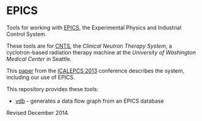 EPICS
=====

Tools for working with [EPICS](http://www.aps.anl.gov/epics/), the
Experimental Physics and Industrial Control System.

These tools are for [CNTS](http://staff.washington.edu/jon/cnts/), the
*Clinical Neutron Therapy System*, a cyclotron-based radiation therapy
machine at the *University of Washington Medical Center* in Seattle.

This
[paper](http://accelconf.web.cern.ch/AccelConf/ICALEPCS2013/papers/tucoca05.pdf)
from the [ICALEPCS 2013](http://www.icalepcs2013.org/) conference
describes the system, including our use of EPICS.

This repository provides these tools:
 
- [vdb](doc/vdb.md) - generates a data flow graph from an EPICS database


Revised December 2014.
